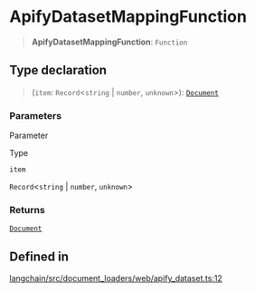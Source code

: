 ApifyDatasetMappingFunction
===========================

> **ApifyDatasetMappingFunction**: `Function`

Type declaration[](#type-declaration "Direct link to Type declaration")
------------------------------------------------------------------------

> (`item`: `Record`<`string` | `number`, `unknown`\>): [`Document`](/docs/api/document/classes/Document)

### Parameters[](#parameters "Direct link to Parameters")

Parameter

Type

`item`

`Record`<`string` | `number`, `unknown`\>

### Returns[](#returns "Direct link to Returns")

[`Document`](/docs/api/document/classes/Document)

Defined in[](#defined-in "Direct link to Defined in")
------------------------------------------------------

[langchain/src/document\_loaders/web/apify\_dataset.ts:12](https://github.com/hwchase17/langchainjs/blob/1c1274d/langchain/src/document_loaders/web/apify_dataset.ts#L12)